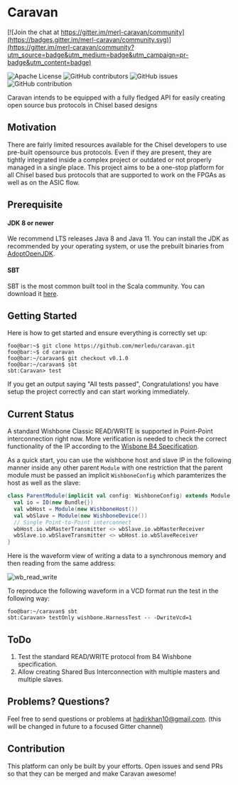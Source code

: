 Caravan
=======================

[![Join the chat at https://gitter.im/merl-caravan/community](https://badges.gitter.im/merl-caravan/community.svg)](https://gitter.im/merl-caravan/community?utm_source=badge&utm_medium=badge&utm_campaign=pr-badge&utm_content=badge)

![Apache License](https://img.shields.io/github/license/merledu/caravan?style=plastic)
![GitHub contributors](https://img.shields.io/github/contributors/merledu/caravan?style=plastic)
![GitHub issues](https://img.shields.io/github/issues/merledu/caravan?color=green&label=issues&style=plastic)
![GitHub contribution](https://img.shields.io/badge/contribution-open%20for%20everyone-informational)

Caravan intends to be equipped with a fully fledged API for easily creating open source bus protocols in Chisel based designs

## Motivation
There are fairly limited resources available for the Chisel developers to use pre-built opensource bus protocols. Even if they are present, they are tightly integrated inside a complex project or outdated or not properly managed in a single place. This project aims to be a one-stop platform for all Chisel based bus protocols that are supported to work on the FPGAs as well as on the ASIC flow.

## Prerequisite
#### JDK 8 or newer

We recommend LTS releases Java 8 and Java 11. You can install the JDK as recommended by your operating system, or use the prebuilt binaries from [AdoptOpenJDK](https://adoptopenjdk.net/).

#### SBT

SBT is the most common built tool in the Scala community. You can download it [here](https://www.scala-sbt.org/download.html).


## Getting Started
Here is how to get started and ensure everything is correctly set up:
```console
foo@bar:~$ git clone https://github.com/merledu/caravan.git
foo@bar:~$ cd caravan
foo@bar:~/caravan$ git checkout v0.1.0
foo@bar:~/caravan$ sbt
sbt:Caravan> test
```
If you get an output saying "All tests passed", Congratulations! you have setup the project correctly and can start working immediately.

## Current Status
A standard Wishbone Classic READ/WRITE is supported in Point-Point interconnection right now. More verification is needed to check the correct functionality of the IP according to the [Wisbone B4 Specification](https://cdn.opencores.org/downloads/wbspec_b4.pdf).

As a quick start, you can use the wishbone host and slave IP in the following manner inside any other parent `Module` with one restriction that the parent module must be passed an implicit `WishboneConfig` which paramterizes the host as well as the slave:

```scala
class ParentModule(implicit val config: WishboneConfig) extends Module {
  val io = IO(new Bundle{})
  val wbHost = Module(new WishboneHost())
  val wbSlave = Module(new WishboneDevice())
  // Single Point-to-Point interconnect
  wbHost.io.wbMasterTransmitter <> wbSlave.io.wbMasterReceiver
  wbSlave.io.wbSlaveTransmitter <> wbHost.io.wbSlaveReceiver
}
```

Here is the waveform view of writing a data to a synchronous memory and then reading from the same address:

![wb_read_write](https://github.com/merledu/caravan/blob/main/doc/wb_timing.png)

To reproduce the following waveform in a VCD format run the test in the following way:
```console
foo@bar:~/caravan$ sbt
sbt:Caravan> testOnly wishbone.HarnessTest -- -DwriteVcd=1
```

## ToDo

1. Test the standard READ/WRITE protocol from B4 Wishbone specification.
2. Allow creating Shared Bus Interconnection with multiple masters and multiple slaves.


## Problems? Questions?

Feel free to send questions or problems at hadirkhan10@gmail.com. (this will be changed in future to a focused Gitter channel)

## Contribution
This platform can only be built by your efforts. Open issues and send PRs so that they can be merged and make Caravan awesome! 
